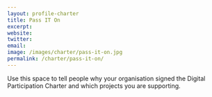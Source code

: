 ```yaml
---
layout: profile-charter
title: Pass IT On
excerpt: 
website: 
twitter: 
email: 
image: /images/charter/pass-it-on.jpg
permalink: /charter/pass-it-on/
---
```


Use this space to tell people why your organisation signed the Digital Participation Charter and which projects you are supporting.